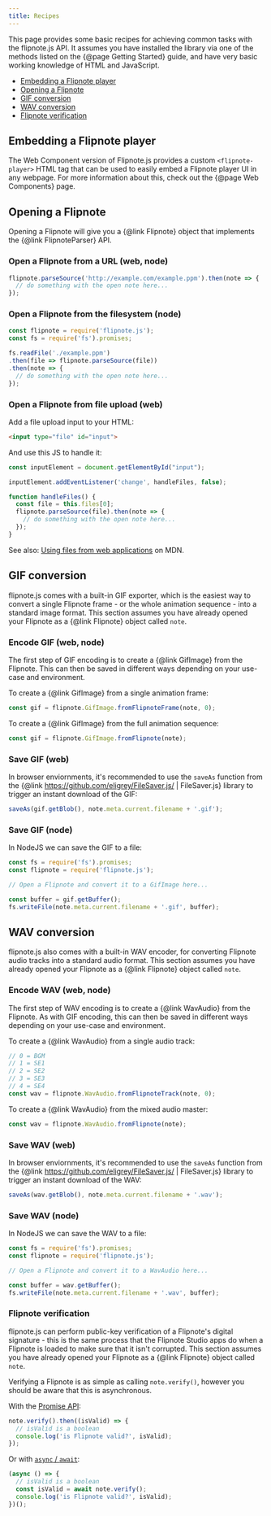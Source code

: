 ```yaml
---
title: Recipes
---
```


This page provides some basic recipes for achieving common tasks with the flipnote.js API. It assumes you have installed the library via one of the methods listed on the {@page Getting Started} guide, and have very basic working knowledge of HTML and JavaScript.

- [Embedding a Flipnote player](#embedding-a-flipnote-player)
- [Opening a Flipnote](#opening-a-flipnote)
- [GIF conversion](#gif-conversion)
- [WAV conversion](#wav-conversion)
- [Flipnote verification](#flipnote-verification)

## Embedding a Flipnote player

The Web Component version of Flipnote.js provides a custom `<flipnote-player>` HTML tag that can be used to easily embed a Flipnote player UI in any webpage. For more information about this, check out the {@page Web Components} page.

## Opening a Flipnote

Opening a Flipnote will give you a {@link Flipnote} object that implements the {@link FlipnoteParser} API.

### Open a Flipnote from a URL (web, node)

```js
flipnote.parseSource('http://example.com/example.ppm').then(note => {
  // do something with the open note here...
});
```

### Open a Flipnote from the filesystem (node)

```js
const flipnote = require('flipnote.js');
const fs = require('fs').promises;

fs.readFile('./example.ppm')
.then(file => flipnote.parseSource(file))
.then(note => {
  // do something with the open note here...
});
```

### Open a Flipnote from file upload (web)

Add a file upload input to your HTML:

```html
<input type="file" id="input">
```

And use this JS to handle it:

```js
const inputElement = document.getElementById("input");

inputElement.addEventListener('change', handleFiles, false);

function handleFiles() {
  const file = this.files[0];
  flipnote.parseSource(file).then(note => {
    // do something with the open note here...
  });
}
```

See also: [Using files from web applications](https://developer.mozilla.org/en-US/docs/Web/API/File/Using_files_from_web_applications) on MDN.

## GIF conversion

flipnote.js comes with a built-in GIF exporter, which is the easiest way to convert a single Flipnote frame - or the whole animation sequence - into a standard image format. This section assumes you have already opened your Flipnote as a {@link Flipnote} object called `note`.

### Encode GIF (web, node)

The first step of GIF encoding is to create a {@link GifImage} from the Flipnote. This can then be saved in different ways depending on your use-case and environment.

To create a {@link GifImage} from a single animation frame:

```js
const gif = flipnote.GifImage.fromFlipnoteFrame(note, 0);
```

To create a {@link GifImage} from the full animation sequence:

```js
const gif = flipnote.GifImage.fromFlipnote(note);
```

### Save GIF (web)

In browser enviornments, it's recommended to use the `saveAs` function from the {@link https://github.com/eligrey/FileSaver.js/ | FileSaver.js} library to trigger an instant download of the GIF:

```js
saveAs(gif.getBlob(), note.meta.current.filename + '.gif');
```

### Save GIF (node)

In NodeJS we can save the GIF to a file:

```js
const fs = require('fs').promises;
const flipnote = require('flipnote.js');

// Open a Flipnote and convert it to a GifImage here...

const buffer = gif.getBuffer();
fs.writeFile(note.meta.current.filename + '.gif', buffer);
```

## WAV conversion

flipnote.js also comes with a built-in WAV encoder, for converting Flipnote audio tracks into a standard audio format. This section assumes you have already opened your Flipnote as a {@link Flipnote} object called `note`.

### Encode WAV (web, node)

The first step of WAV encoding is to create a {@link WavAudio} from the Flipnote. As with GIF encoding, this can then be saved in different ways depending on your use-case and environment.

To create a {@link WavAudio} from a single audio track:

```js
// 0 = BGM
// 1 = SE1
// 2 = SE2
// 3 = SE3
// 4 = SE4
const wav = flipnote.WavAudio.fromFlipnoteTrack(note, 0);
```

To create a {@link WavAudio} from the mixed audio master:

```js
const wav = flipnote.WavAudio.fromFlipnote(note);
```

### Save WAV (web)

In browser enviornments, it's recommended to use the `saveAs` function from the {@link https://github.com/eligrey/FileSaver.js/ | FileSaver.js} library to trigger an instant download of the WAV:

```js
saveAs(wav.getBlob(), note.meta.current.filename + '.wav');
```

### Save WAV (node)

In NodeJS we can save the WAV to a file:

```js
const fs = require('fs').promises;
const flipnote = require('flipnote.js');

// Open a Flipnote and convert it to a WavAudio here...

const buffer = wav.getBuffer();
fs.writeFile(note.meta.current.filename + '.wav', buffer);
```

### Flipnote verification

flipnote.js can perform public-key verification of a Flipnote's digital signature - this is the same process that the Flipnote Studio apps do when a Flipnote is loaded to make sure that it isn't corrupted.
This section assumes you have already opened your Flipnote as a {@link Flipnote} object called `note`.

Verifying a Flipnote is as simple as calling `note.verify()`, however you should be aware that this is asynchronous.

With the [Promise API](https://developer.mozilla.org/en-US/docs/Web/JavaScript/Reference/Global_Objects/Promise):

```js
note.verify().then((isValid) => {
  // isValid is a boolean
  console.log('is Flipnote valid?', isValid);
});
```

Or with [`async` / `await`](https://developer.mozilla.org/en-US/docs/Learn/JavaScript/Asynchronous/Async_await):

```js
(async () => {
  // isValid is a boolean
  const isValid = await note.verify();
  console.log('is Flipnote valid?', isValid);
})();
```